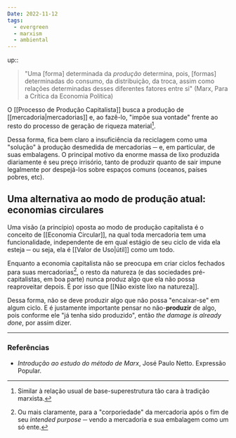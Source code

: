 ```yaml
---
Date: 2022-11-12
tags:
  - evergreen
  - marxism
  - ambiental
---
```

up:: 

> "Uma [forma] determinada da *produção* determina, pois, [formas] determinadas do consumo, da distribuição, da troca, assim como relações determinadas desses diferentes fatores entre si" (Marx, Para a Crítica da Economia Política)

O [[Processo de Produção Capitalista]] busca a produção de [[mercadoria|mercadorias]] e, ao fazê-lo, "impõe sua vontade" frente ao resto do processo de geração de riqueza material[^1]. 

Dessa forma, fica bem claro a insuficiência da reciclagem como uma "solução" à produção desmedida de mercadorias ─ e, em particular, de suas embalagens. O principal motivo da enorme massa de lixo produzida diariamente é seu preço irrisório, tanto de produzir quanto de sair impune legalmente por despejá-los sobre espaços comuns (oceanos, países pobres, etc).

## Uma alternativa ao modo de produção atual: economias circulares
Uma visão (a princípio) oposta ao modo de produção capitalista é o conceito de [[Economia Circular]], na qual toda mercadoria tem uma funcionalidade, independente de em qual estágio de seu ciclo de vida ela esteja ─ ou seja, ela é [[Valor de Uso|útil]] como um todo. 

Enquanto a economia capitalista não se preocupa em criar ciclos fechados para suas mercadorias[^2], o resto da natureza (e das sociedades pré-capitalistas, em boa parte) nunca produz algo que ela não possa reaproveitar depois. É por isso que [[Não existe lixo na natureza]].

Dessa forma, não se deve produzir algo que não possa "encaixar-se" em algum ciclo. E é justamente importante pensar no não-**produzir** de algo, pois conforme ele "já tenha sido produzido", então *the damage is already done*, por assim dizer.

---
### Referências
- *Introdução ao estudo do método de Marx*, José Paulo Netto. Expressão Popular.

[^1]: Similar à relação usual de base-superestrutura tão cara à tradição marxista.
[^2]: Ou mais claramente, para a "corporiedade" da mercadoria após o fim de seu *intended purpose* ─ vendo a mercadoria e sua embalagem como um só ente.